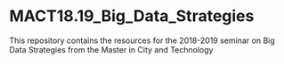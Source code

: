 # MACT18.19_Big_Data_Strategies
This repository contains the resources for the 2018-2019 seminar on Big Data Strategies from the Master in City and Technology
